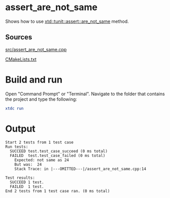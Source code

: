 # assert_are_not_same

Shows how to use [xtd::tunit::assert::are_not_same](../../../../src/xtd.tunit/include/xtd/assert.h) method.

## Sources

[src/assert_are_not_same.cpp](src/assert_are_not_same.cpp)

[CMakeLists.txt](CMakeLists.txt)

# Build and run

Open "Command Prompt" or "Terminal". Navigate to the folder that contains the project and type the following:

```cmake
xtdc run
```

# Output

```
Start 2 tests from 1 test case
Run tests:
  SUCCEED test.test_case_succeed (0 ms total)
  FAILED  test.test_case_failed (0 ms total)
    Expected: not same as 24
    But was:  24
    Stack Trace: in |---OMITTED---|/assert_are_not_same.cpp:14

Test results:
  SUCCEED 1 test.
  FAILED  1 test.
End 2 tests from 1 test case ran. (0 ms total)
```
